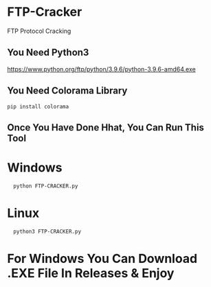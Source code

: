 # FTP-Cracker
FTP Protocol Cracking

## You Need Python3
https://www.python.org/ftp/python/3.9.6/python-3.9.6-amd64.exe
## You Need Colorama Library
    pip install colorama
## Once You Have Done Hhat, You Can Run This Tool
   # Windows
      python FTP-CRACKER.py
   # Linux
      python3 FTP-CRACKER.py
   # For Windows You Can Download .EXE File In Releases & Enjoy
